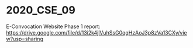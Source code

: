 # 2020_CSE_09
E-Convocation Website 
 Phase 1 report: https://drive.google.com/file/d/13i2k4jlVuhSsG0qqHzAoJ3p8zVa13CXy/view?usp=sharing
